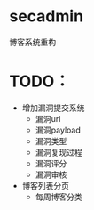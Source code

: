 # secadmin
博客系统重构
# TODO：
- 增加漏洞提交系统
  + 漏洞url
  + 漏洞payload
  + 漏洞类型
  + 漏洞复现过程
  + 漏洞评分
  + 漏洞审核
- 博客列表分页
  + 每周博客分类
